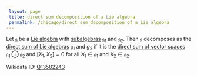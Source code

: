 ```yaml
---
 layout: page
 title: direct sum decomposition of a Lie algebra
 permalink: /chicago/direct_sum_decomposition_of_a_Lie_algebra
---
```

Let $\mathfrak g$ be a [Lie algebra](https://defsmath.github.io/DefsMath/Lie_algebra) with [subalgebras](https://defsmath.github.io/DefsMath/subalgebra) $\mathfrak g_1$ and $\mathfrak g_2$. Then $\mathfrak g$ decomposes as the [direct sum of Lie algebras](https://defsmath.github.io/DefsMath/direct_sum_of_Lie_algebras) $\mathfrak g_1$ and $g_2$ if it is the [direct sum of vector spaces](https://defsmath.github.io/DefsMath/direct_sum_of_vector_spaces) $\mathfrak g_1\oplus \mathfrak g_2$ and $[X_1,X_2]=0$ for all $X_1\in\mathfrak g_1$ and $X_2\in \mathfrak g_2$.  

Wikidata ID: [Q13582243](https://www.wikidata.org/wiki/Q13582243)